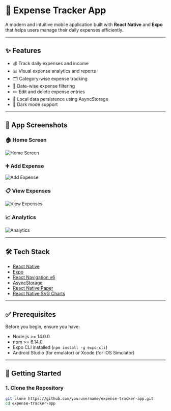 # 💸 Expense Tracker App

A modern and intuitive mobile application built with **React Native** and **Expo** that helps users manage their daily expenses efficiently.

---

## ✨ Features

- 💰 Track daily expenses and income  
- 📊 Visual expense analytics and reports  
- 🗂️ Category-wise expense tracking  
- 📅 Date-wise expense filtering  
- ✏️ Edit and delete expense entries  
- 💾 Local data persistence using AsyncStorage  
- 🌙 Dark mode support

---

## 📱 App Screenshots

### 🏠 Home Screen  
![Home Screen](D:\INTERN\Assignment\Lc_corporate\Expense_Tracker\assets\addexpense.jpg)

### ➕ Add Expense  
![Add Expense](./assets/screenshots/add-expense.png)

### 📋 View Expenses  
![View Expenses](./assets/screenshots/view-expenses.png)

### 📈 Analytics  
![Analytics](./assets/screenshots/analytics.png)

---

## 🛠️ Tech Stack

- [React Native](https://reactnative.dev/)
- [Expo](https://expo.dev/)
- [React Navigation v6](https://reactnavigation.org/)
- [AsyncStorage](https://react-native-async-storage.github.io/async-storage/)
- [React Native Paper](https://callstack.github.io/react-native-paper/)
- [React Native SVG Charts](https://github.com/JesperLekland/react-native-svg-charts)

---

## ✅ Prerequisites

Before you begin, ensure you have:

- Node.js >= 14.0.0  
- npm >= 6.14.0  
- Expo CLI installed (`npm install -g expo-cli`)  
- Android Studio (for emulator) or Xcode (for iOS Simulator)

---

## 🚀 Getting Started

### 1. Clone the Repository

```bash
git clone https://github.com/yourusername/expense-tracker-app.git
cd expense-tracker-app
